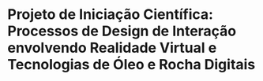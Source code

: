 # Projeto de Iniciação Científica: Processos de Design de Interação envolvendo Realidade Virtual e Tecnologias de Óleo e Rocha Digitais
